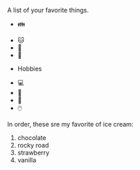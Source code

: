 A list of your favorite things.
* 👪
- 🐱
- 🐶
- 👼
* Hobbies
- 💻
- 📘
- 🎱
- 🖱️

In order, these sre my favorite of ice cream:
1. chocolate
2. rocky road
3. strawberry
4. vanilla
